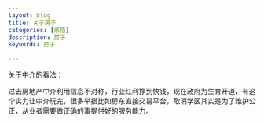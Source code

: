 ```yaml
---
layout: blog
title: 关于房子
categories: [感悟]
description: 房子
keywords: 房子

---
```


关于中介的看法：

过去房地产中介利用信息不对称，行业红利挣到快钱，现在政府为生育开道，有这个实力让中介玩完，很多举措比如房东直接交易平台，取消学区其实是为了维护公正，从业者需要做正确的事提供好的服务能力。




